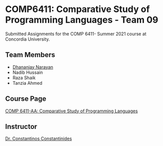 # COMP6411: Comparative Study of Programming Languages - Team 09
Submitted Assignments for the COMP 6411- Summer 2021 course at Concordia University.

## Team Members

- <a href="https://www.linkedin.com/in/dhananjay-narayan-aa222615b/"> Dhananjay Narayan </a>
- Nadib Hussain
- Raza Shaik
- Tanzia Ahmed

## Course Page
<a href="https://users.encs.concordia.ca/~cc/comp6411/">COMP 6411-AA: Comparative Study of Programming Languages </a>

## Instructor
<a href="https://users.encs.concordia.ca/~cc/">Dr. Constantinos Constantinides </a>
